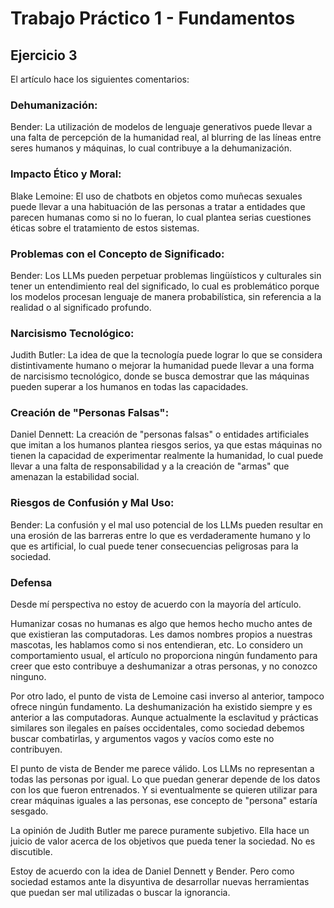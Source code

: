 # Trabajo Práctico 1 - Fundamentos

## Ejercicio 3

El artículo hace los siguientes comentarios:

### Dehumanización:

Bender: La utilización de modelos de lenguaje generativos puede llevar a una falta de percepción de la humanidad real, al blurring de las líneas entre seres humanos y máquinas, lo cual contribuye a la dehumanización.

### Impacto Ético y Moral:

Blake Lemoine: El uso de chatbots en objetos como muñecas sexuales puede llevar a una habituación de las personas a tratar a entidades que parecen humanas como si no lo fueran, lo cual plantea serias cuestiones éticas sobre el tratamiento de estos sistemas.

### Problemas con el Concepto de Significado:

Bender: Los LLMs pueden perpetuar problemas lingüísticos y culturales sin tener un entendimiento real del significado, lo cual es problemático porque los modelos procesan lenguaje de manera probabilística, sin referencia a la realidad o al significado profundo.

### Narcisismo Tecnológico:

Judith Butler: La idea de que la tecnología puede lograr lo que se considera distintivamente humano o mejorar la humanidad puede llevar a una forma de narcisismo tecnológico, donde se busca demostrar que las máquinas pueden superar a los humanos en todas las capacidades.

### Creación de "Personas Falsas":

Daniel Dennett: La creación de "personas falsas" o entidades artificiales que imitan a los humanos plantea riesgos serios, ya que estas máquinas no tienen la capacidad de experimentar realmente la humanidad, lo cual puede llevar a una falta de responsabilidad y a la creación de "armas" que amenazan la estabilidad social.

### Riesgos de Confusión y Mal Uso:

Bender: La confusión y el mal uso potencial de los LLMs pueden resultar en una erosión de las barreras entre lo que es verdaderamente humano y lo que es artificial, lo cual puede tener consecuencias peligrosas para la sociedad.

### Defensa

Desde mí perspectiva no estoy de acuerdo con la mayoría del artículo.

Humanizar cosas no humanas es algo que hemos hecho mucho antes de que existieran las computadoras. Les damos nombres propios a nuestras mascotas, les hablamos como si nos entendieran, etc. Lo considero un comportamiento usual, el artículo no proporciona ningún fundamento para creer que esto contribuye a deshumanizar a otras personas, y no conozco ninguno.

Por otro lado, el punto de vista de Lemoine casi inverso al anterior, tampoco ofrece ningún fundamento. La deshumanización ha existido siempre y es anterior a las computadoras. Aunque actualmente la esclavitud y prácticas similares son ilegales en países occidentales, como sociedad debemos buscar combatirlas, y argumentos vagos y vacíos como este no contribuyen.

El punto de vista de Bender me parece válido. Los LLMs no representan a todas las personas por igual. Lo que puedan generar depende de los datos con los que fueron entrenados. Y si eventualmente se quieren utilizar para crear máquinas iguales a las personas, ese concepto de "persona" estaría sesgado.

La opinión de Judith Butler me parece puramente subjetivo. Ella hace un juicio de valor acerca de los objetivos que pueda tener la sociedad. No es discutible.

Estoy de acuerdo con la idea de Daniel Dennett y Bender. Pero como sociedad estamos ante la disyuntiva de desarrollar nuevas herramientas que puedan ser mal utilizadas o buscar la ignorancia.
